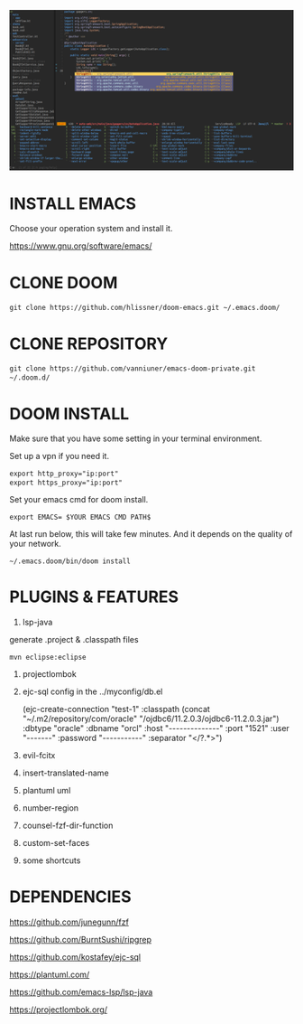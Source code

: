 ![img](tui-cut.png)


# INSTALL EMACS

Choose your operation system and install it.

<https://www.gnu.org/software/emacs/>


# CLONE DOOM

    git clone https://github.com/hlissner/doom-emacs.git ~/.emacs.doom/


# CLONE REPOSITORY

    git clone https://github.com/vanniuner/emacs-doom-private.git ~/.doom.d/


# DOOM INSTALL

Make sure that you have some setting in your terminal environment.

Set up a vpn if you need it.

    export http_proxy="ip:port"
    export https_proxy="ip:port"

Set your emacs cmd for doom install.

    export EMACS= $YOUR EMACS CMD PATH$

At last run below, this will take few minutes. And it depends on the quality of your network.

    ~/.emacs.doom/bin/doom install


# PLUGINS & FEATURES

1.  lsp-java

generate .project & .classpath files

    mvn eclipse:eclipse

1.  projectlombok
2.  ejc-sql
    config in the ../myconfig/db.el

    (ejc-create-connection
     "test-1"
     :classpath (concat "~/.m2/repository/com/oracle"
                        "/ojdbc6/11.2.0.3/ojdbc6-11.2.0.3.jar")
     :dbtype "oracle"
     :dbname "orcl"
     :host "--------------"
     :port "1521"
     :user "-------"
     :password "-----------"
     :separator "</?\.*>")

1.  evil-fcitx

2.  insert-translated-name
3.  plantuml uml
4.  number-region
5.  counsel-fzf-dir-function
6.  custom-set-faces
7.  some shortcuts


# DEPENDENCIES

<https://github.com/junegunn/fzf>

<https://github.com/BurntSushi/ripgrep>

<https://github.com/kostafey/ejc-sql>

<https://plantuml.com/>

<https://github.com/emacs-lsp/lsp-java>

<https://projectlombok.org/>

